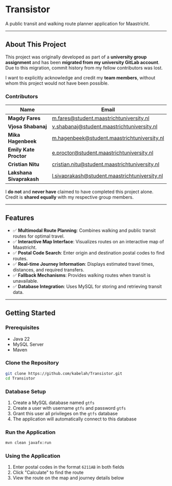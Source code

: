 # Transistor

A public transit and walking route planner application for Maastricht.

---

## About This Project

This project was originally developed as part of a **university group assignment** and has been **migrated from my university GitLab account**.  
Due to this migration, commit history from my fellow contributors was lost.  

I want to explicitly acknowledge and credit my **team members**, without whom this project would not have been possible.

### Contributors

| Name                   | Email                                       |
|------------------------|---------------------------------------------|
| **Magdy Fares**        | m.fares@student.maastrichtuniversity.nl     |
| **Vjosa Shabanaj**     | v.shabanaj@student.maastrichtuniversity.nl  |
| **Mika Hagenbeek**     | m.hagenbeek@student.maastrichtuniversity.nl |
| **Emily Kate Proctor** | e.proctor@student.maastrichtuniversity.nl   |
| **Cristian Nitu**      | cristian.nitu@student.maastrichtuniversity.nl |
| **Lakshana Sivaprakash** | l.sivaprakash@student.maastrichtuniversity.nl |

I **do not** and **never have** claimed to have completed this project alone.  
Credit is **shared equally** with my respective group members.

---

## Features

- ✅ **Multimodal Route Planning**: Combines walking and public transit routes for optimal travel.
- ✅ **Interactive Map Interface**: Visualizes routes on an interactive map of Maastricht.
- ✅ **Postal Code Search**: Enter origin and destination postal codes to find routes.
- ✅ **Real-time Journey Information**: Displays estimated travel times, distances, and required transfers.
- ✅ **Fallback Mechanisms**: Provides walking routes when transit is unavailable.
- ✅ **Database Integration**: Uses MySQL for storing and retrieving transit data.

---

## Getting Started

### Prerequisites
- Java 22
- MySQL Server
- Maven

### Clone the Repository
```sh
git clone https://github.com/kabelah/Transistor.git
cd Transistor
```

### Database Setup
1. Create a MySQL database named `gtfs`
2. Create a user with username `gtfs` and password `gtfs`
3. Grant this user all privileges on the `gtfs` database
4. The application will automatically connect to this database

### Run the Application
```sh
mvn clean javafx:run
```

### Using the Application
1. Enter postal codes in the format `6211AB` in both fields
2. Click "Calculate" to find the route
3. View the route on the map and journey details below

